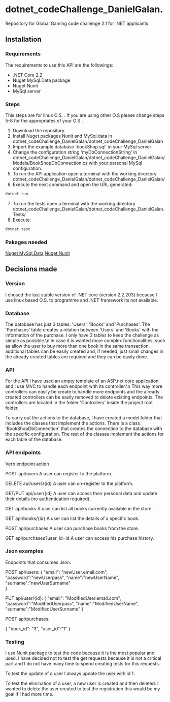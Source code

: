 # dotnet_codeChallenge_DanielGalan.
Repository for Global Gaming code challenge 2.1 for .NET applicants

## Installation
### Requirements
The requirements to use this API are the followings:

* .NET Core 2.2
* Nuget MySql.Data package
* Nuget Nunit
* MySql server

### Steps
This steps are for linux O.S. . If you are using other O.S please change steps 5-8 for the appropriates of your O.S . 

1. Download the repository.
2. Install Nuget packages Nunit and MySql.data in dotnet_codeChallenge_DanielGalan/dotnet_codeChallenge_DanielGalan
3. Import the example database 'bookShop.sql' in your MySql server  
4. Change the configuration string 'myDbConnectionString' in dotnet_codeChallenge_DanielGalan/dotnet_codeChallenge_DanielGalan/Models/BookShopDbConnection.cs with your personal MySql configuration.
5. To run the API application open a terminal with the working directory dotnet_codeChallenge_DanielGalan/dotnet_codeChallenge_DanielGalan/
6. Execute the next command and open the URL generated:
```bash
dotnet run
```
7. To run the tests open a terminal with the working directory dotnet_codeChallenge_DanielGalan/dotnet_codeChallenge_DanielGalan.Tests/
8. Execute:
```bash
dotnet test 
```

### Pakages needed
[Nuget MySql.Data](https://www.nuget.org/packages/MySql.Data/)
[Nuget Nunit](https://www.nuget.org/packages/NUnit/)



## Decisions made

### Version

I chosed the last stable version of .NET core (version 2.2.203) because I use linux based O.S. to programme and .NET framework its not available.

### Database

The database has just 3 tables: 'Users', 'Books' and 'Purchases'. The 'Purchases' table creates a relation between 'Users' and 'Books' with the information of the purchase. I only have 3 tables to keep the challenge as simple as possible.\n In case it is wanted more complex functionalities, such as allow the user to buy more than one book in the same transaction, additional tables can be easily created and, if needed, just small changes in the already created tables are required and they can be easily done.

### API

For the API I have used an empty template of an ASP.net core application and I use MVC to handle each endpoint with its controller.\n
This way more controllers can easily be create to handle more endpoints and the already created controllers can be easily removed to delete existing endpoints.
The controllers are located in the folder 'Controllers' inside the project root folder.

To carry out the actions to the database, I have created a model folder that includes the classes that implement the actions.
There is a class 'BookShopDbConnection' that creates the connection to the database with the specific configuration. The rest of the classes implement the actions for each table of the database.  

### API endpoints

Verb            endpoint                    action

POST            api/users                   A user can register to the platform.

DELETE          api/users/{id}              A user can un-register to the platform. 

GET/PUT         api/user/{id}               A user can access their personal data and update their details (no                                                      authentication required).

GET             api/books                   A user can list all books currently available in the store.

GET             api/books/{id}              A user can list the details of a specific book.

POST            api/purchases               A user can purchase books from the store.

GET             api/purchases?user_id=id    A user can access his purchase history.

### Json examples
Endpoints that consumes Json:

POST     api/users:
{
	"email": "newUser.email.com",
	"password":"newUserpass",
	"name":"newUserName",
	"surname":"newUserSurname"	
}

PUT         api/user/{id}:
{
	"email": "ModifiedUser.email.com",
	"password":"ModifiedUserpass",
	"name":"ModifiedUserName",
	"surname":"ModifiedUserSurname"	
}

POST          api/purchases:

{
	"book_id": "3",
	"user_id":"1"
}


### Testing

I use Nunit package to test the code because it is the most popular and used. I have decided not to test the get requests because it is not a critical part and I do not have many time to spend creating tests for this requests.

To test the update of a user I always update the user with id 1.

To test the elimination of a user, a new user is created and then deleted. I wanted to delete the user created to test the registration this would be my goal if I had more time.
